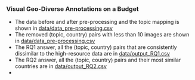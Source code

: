 ### Visual Geo-Diverse Annotations on a Budget

- The data before and after pre-processing and the topic mapping
is shown in [data/data_pre-processing.csv](data/data_pre-processing.csv) 
- The removed (topic, country) pairs with less than 10 images
are shown in [data/data_pre-processing.csv](data/data_removed.csv) 
- The RQ1 answer, all the (topic, country) pairs that are consistently dissimilar
to the high-resource data are in [data/output_RQ1.csv](data/output_RQ1.csv)
- The RQ2 answer, all the (topic, country) pairs and their
most similar countries are in [data/output_RQ2.csv](data/output_RQ2.csv)
- 